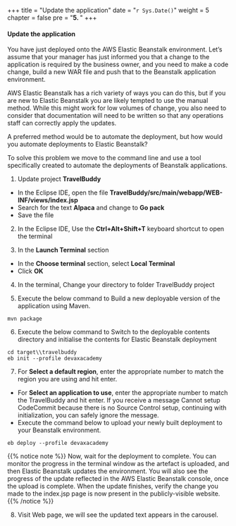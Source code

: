 +++
title = "Update the application"
date = "`r Sys.Date()`"
weight = 5
chapter = false
pre = "<b>5. </b>"
+++

#### Update the application
You have just deployed onto the AWS Elastic Beanstalk environment. Let’s assume that your manager has just informed you that a change to the application is required by the business owner, and you need to make a code change, build a new WAR file and push that to the Beanstalk application environment.

AWS Elastic Beanstalk has a rich variety of ways you can do this, but if you are new to Elastic Beanstalk you are likely tempted to use the manual method. While this might work for low volumes of change, you also need to consider that documentation will need to be written so that any operations staff can correctly apply the updates.

A preferred method would be to automate the deployment, but how would you automate deployments to Elastic Beanstalk?

To solve this problem we move to the command line and use a tool specifically created to automate the deployments of Beanstalk applications.

1. Update project **TravelBuddy**

- In the Eclipse IDE, open the file **TravelBuddy/src/main/webapp/WEB-INF/views/index.jsp**
- Search for the text **Alpaca** and change to **Go pack**
- Save the file


2. In the Eclipse IDE, Use the **Ctrl+Alt+Shift+T** keyboard shortcut to open the terminal

3. In the **Launch Terminal** section
- In the **Choose terminal** section, select **Local Terminal**
- Click **OK**

4. In the terminal, Change your directory to folder TravelBuddy project


5. Execute the below command to Build a new deployable version of the application using Maven.
```
mvn package
```

6. Execute the below command to Switch to the deployable contents directory and initialise the contents for Elastic Beanstalk deployment
```
cd target\\travelbuddy
eb init --profile devaxacademy
```

7. For **Select a default region**, enter the appropriate number to match the region you are using and hit enter.
- For **Select an application to use**, enter the appropriate number to match the TravelBuddy and hit enter. If you receive a message Cannot setup CodeCommit because there is no Source Control setup, continuing with initialization, you can safely ignore the message.
- Execute the command below to upload your newly built deployment to your Beanstalk environment.
```
eb deploy --profile devaxacademy
```
{{% notice note %}}
Now, wait for the deployment to complete. You can monitor the progress in the terminal window as the artefact is uploaded, and then Elastic Beanstalk updates the environment. You will also see the progress of the update reflected in the AWS Elastic Beanstalk console, once the upload is complete. When the update finishes, verify the change you made to the index.jsp page is now present in the publicly-visible website.
{{% /notice %}}


8. Visit Web page, we will see the updated text appears in the carousel.